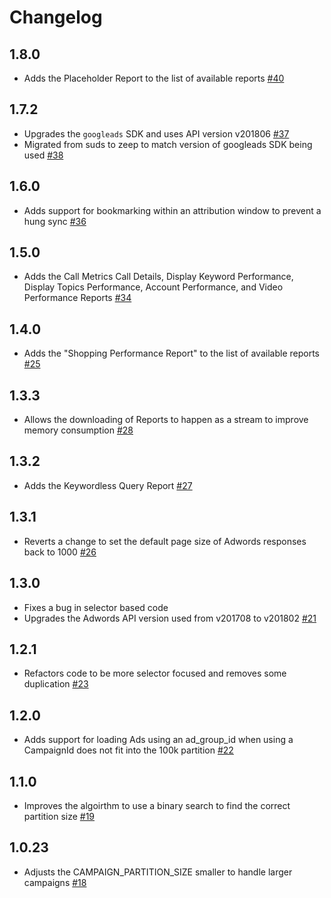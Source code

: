# Changelog

## 1.8.0
  * Adds the Placeholder Report to the list of available reports [#40](https://github.com/singer-io/tap-adwords/pull/40)

## 1.7.2
  * Upgrades the `googleads` SDK and uses API version v201806 [#37](https://github.com/singer-io/tap-adwords/pull/37)
  * Migrated from suds to zeep to match version of googleads SDK being used [#38](https://github.com/singer-io/tap-adwords/pull/38)

## 1.6.0
  * Adds support for bookmarking within an attribution window to prevent a hung sync [#36](https://github.com/singer-io/tap-adwords/pull/36)

## 1.5.0
  * Adds the Call Metrics Call Details, Display Keyword Performance, Display Topics Performance, Account Performance, and Video Performance Reports [#34](https://github.com/singer-io/tap-adwords/pull/34)

## 1.4.0
  * Adds the "Shopping Performance Report" to the list of available reports [#25](https://github.com/singer-io/tap-adwords/pull/25)

## 1.3.3
  * Allows the downloading of Reports to happen as a stream to improve memory consumption [#28](https://github.com/singer-io/tap-adwords/pull/28)

## 1.3.2
  * Adds the Keywordless Query Report [#27](https://github.com/singer-io/tap-adwords/pull/27)

## 1.3.1
  * Reverts a change to set the default page size of Adwords responses back to 1000 [#26](https://github.com/singer-io/tap-adwords/pull/26)

## 1.3.0
  * Fixes a bug in selector based code
  * Upgrades the Adwords API version used from v201708 to v201802 [#21](https://github.com/singer-io/tap-adwords/pull/21)

## 1.2.1
  * Refactors code to be more selector focused and removes some duplication [#23](https://github.com/singer-io/tap-adwords/pull/23)

## 1.2.0
  * Adds support for loading Ads using an ad_group_id when using a CampaignId does not fit into the 100k partition [#22](https://github.com/singer-io/tap-adwords/pull/22)

## 1.1.0
  * Improves the algoirthm to use a binary search to find the correct partition size [#19](https://github.com/singer-io/tap-adwords/pull/19)

## 1.0.23
  * Adjusts the CAMPAIGN_PARTITION_SIZE smaller to handle larger campaigns [#18](https://github.com/singer-io/tap-adwords/pull/18)
